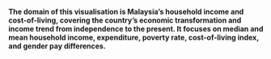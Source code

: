 **The domain of this visualisation is Malaysia’s household income and cost-of-living, covering the country’s economic transformation and income trend from independence to the present. It focuses on median and mean household income, expenditure, poverty rate, cost-of-living index, and gender pay differences.**
